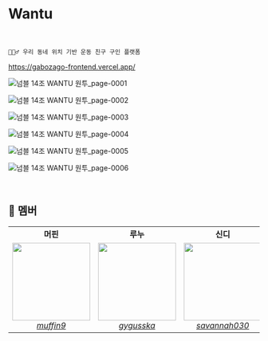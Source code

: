 #  Wantu 

<br>

    ⛹🏻‍♂️ 우리 동네 위치 기반 운동 친구 구인 플랫폼 
    
https://gabozago-frontend.vercel.app/

![넘블 14조  WANTU 원투_page-0001](https://user-images.githubusercontent.com/61671343/206655000-e48e02f0-e79b-47a2-a241-bd8b6c9a1513.jpg)

![넘블 14조  WANTU 원투_page-0002](https://user-images.githubusercontent.com/61671343/206655022-46c2b88f-e101-4b5c-aa6f-1bdcc1508565.jpg)

![넘블 14조  WANTU 원투_page-0003](https://user-images.githubusercontent.com/61671343/206655182-ba7b7683-92bb-4d4f-9551-ff092764591d.jpg)

![넘블 14조  WANTU 원투_page-0004](https://user-images.githubusercontent.com/61671343/206655526-8e481de8-f9fc-4e4c-8d72-c05ab0d3cee8.jpg)

![넘블 14조  WANTU 원투_page-0005](https://user-images.githubusercontent.com/61671343/206655444-ece00ed9-c388-4d1a-9e3d-b0b3fd63bab4.jpg)

![넘블 14조  WANTU 원투_page-0006](https://user-images.githubusercontent.com/61671343/206655470-ac97ff12-a4c5-429e-b6d6-3f44a278e40f.jpg)

<br>

## 🐥 멤버

<table>
    <tr align="center">
        <td><B>머핀<B></td>
        <td><B>루누<B></td>
        <td><B>신디<B></td>
        <td><B>케이트<B></td>
        <td><B>아무무<B></td>
    </tr>
    <tr align="center">
        <td>
            <img width=156 src="https://user-images.githubusercontent.com/61671343/205918152-ec9bc19b-4742-44d0-9f9c-fc55b57b1ded.jpeg">
            <br>
            <a href="https://github.com/muffin9"><I>muffin9</I></a>
        </td>
        <td>
            <img width=156 src="https://user-images.githubusercontent.com/61671343/205918369-1807e7bc-b37b-421f-bf3f-8bb3b503d049.jpeg">
            <br>
            <a href="https://github.com/gygusska"><I>gygusska</I></a>
        </td>
        <td>
            <img width=156 src="https://user-images.githubusercontent.com/61671343/204854017-85c86380-1230-447a-98e2-4c6b88605ce8.jpeg">
            <br>
            <a href="https://github.com/savannah030"><I>savannah030</I></a>
        </td>
        <td>
            <img width=156 src="https://user-images.githubusercontent.com/61671343/204853968-2f765023-62e4-4b2c-844e-b01206aad772.jpeg">
            <br>
            <a href="https://github.com/KATEKEITH"><I>KATEKEITH</I></a>
        </td>
        <td>
            <img width=156 src="https://user-images.githubusercontent.com/61671343/204853877-60f8da69-0361-438c-9030-92c0afa5b355.jpeg">
            <br>
            <a href="https://github.com/kwanok"><I>kwanok</I></a>
        </td>
    </tr>
</table>

<br>
<br>

